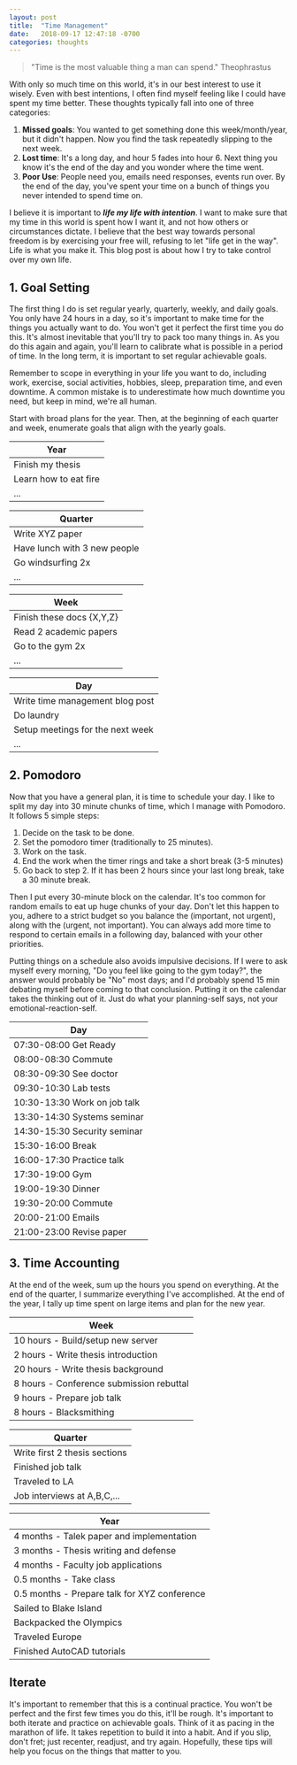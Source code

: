 ```yaml
---
layout: post
title:  "Time Management"
date:   2018-09-17 12:47:18 -0700
categories: thoughts
---
```


> "Time is the most valuable thing a man can spend." Theophrastus

With only so much time on this world, it's in our best interest to use it wisely.
Even with best intentions, I often find myself feeling like I could have spent my time better.
These thoughts typically fall into one of three categories:
1. **Missed goals**: You wanted to get something done this week/month/year, but it didn't happen. Now you find the task repeatedly slipping to the next week.
2. **Lost time**: It's a long day, and hour 5 fades into hour 6. Next thing you know it's the end of the day and you wonder where the time went.
3. **Poor Use**: People need you, emails need responses, events run over. By the end of the day, you've spent your time on a bunch of things you never intended to spend time on.

[//]: # (regret-minimization  https://www.youtube.com/watch?v=jwG_qR6XmDQ)

I believe it is important to ***life my life with intention***.
I want to make sure that my time in this world is spent how I want it,
and not how others or circumstances dictate.
I believe that the best way towards personal freedom is by exercising your free will,
refusing to let "life get in the way".
Life is what you make it.
This blog post is about how I try to take control over my own life.

## 1. Goal Setting
The first thing I do is set regular yearly, quarterly, weekly, and daily goals.
You only have 24 hours in a day, so it's important to make time for the things you actually want to do.
You won't get it perfect the first time you do this.
It's almost inevitable that you'll try to pack too many things in.
As you do this again and again, you'll learn to calibrate what is possible in a period of time.
In the long term, it is important to set regular achievable goals.

Remember to scope in everything in your life you want to do,
including work, exercise, social activities, hobbies, sleep, preparation time, and even downtime.
A common mistake is to underestimate how much downtime you need,
but keep in mind, we're all human.

Start with broad plans for the year.
Then, at the beginning of each quarter and week, enumerate goals that align with the yearly goals.

| Year |
|-|
| Finish my thesis |
| Learn how to eat fire |
| ... |

| Quarter |
|-|
| Write XYZ paper |
| Have lunch with 3 new people|
| Go windsurfing 2x |
| ... | 

| Week |
|-|
| Finish these docs {X,Y,Z} |
| Read 2 academic papers |
| Go to the gym 2x |
| ... |

| Day |
|-|
| Write time management blog post |
| Do laundry |
| Setup meetings for the next week |
| ... |

## 2. Pomodoro

Now that you have a general plan, it is time to schedule your day.
I like to split my day into 30 minute chunks of time, which I manage with Pomodoro.
It follows 5 simple steps:

1. Decide on the task to be done.
2. Set the pomodoro timer (traditionally to 25 minutes).
3. Work on the task.
4. End the work when the timer rings and take a short break (3-5 minutes)
5. Go back to step 2. If it has been 2 hours since your last long break, take a 30 minute break.

Then I put every 30-minute block on the calendar.
It's too common for random emails to eat up huge chunks of your day.
Don't let this happen to you, adhere to a strict budget so you balance the (important, not urgent),
along with the (urgent, not important).
You can always add more time to respond to certain emails in a following day, balanced with your other priorities.

Putting things on a schedule also avoids impulsive decisions.
If I were to ask myself every morning, "Do you feel like going to the gym today?",
the answer would probably be "No" most days;
and I'd probably spend 15 min debating myself before coming to that conclusion.
Putting it on the calendar takes the thinking out of it.
Just do what your planning-self says, not your emotional-reaction-self.

| Day |
|-|
| 07:30-08:00 Get Ready |
| 08:00-08:30 Commute |
| 08:30-09:30 See doctor |
| 09:30-10:30 Lab tests |
| 10:30-13:30 Work on job talk |
| 13:30-14:30 Systems seminar |
| 14:30-15:30 Security seminar |
| 15:30-16:00 Break |
| 16:00-17:30 Practice talk |
| 17:30-19:00 Gym |
| 19:00-19:30 Dinner |
| 19:30-20:00 Commute |
| 20:00-21:00 Emails |
| 21:00-23:00 Revise paper |

## 3. Time Accounting

At the end of the week, sum up the hours you spend on everything.
At the end of the quarter, I summarize everything I've accomplished.
At the end of the year, I tally up time spent on large items and plan for the new year.

| Week |
|-|
| 10 hours - Build/setup new server |
| 2 hours - Write thesis introduction |
| 20 hours - Write thesis background |
| 8 hours - Conference submission rebuttal |
| 9 hours - Prepare job talk |
| 8 hours - Blacksmithing |

| Quarter |
|-|
| Write first 2 thesis sections |
| Finished job talk |
| Traveled to LA |
| Job interviews at A,B,C,... |

| Year |
|-|
| 4 months - Talek paper and implementation |
| 3 months - Thesis writing and defense |
| 4 months - Faculty job applications |
| 0.5 months - Take class |
| 0.5 months - Prepare talk for XYZ conference |
| Sailed to Blake Island |
| Backpacked the Olympics |
| Traveled Europe | 
| Finished AutoCAD tutorials | 

## Iterate

It's important to remember that this is a continual practice.
You won't be perfect and the first few times you do this, it'll be rough.
It's important to both iterate and practice on achievable goals.
Think of it as pacing in the marathon of life.
It takes repetition to build it into a habit.
And if you slip, don't fret; just recenter, readjust, and try again.
Hopefully, these tips will help you focus on the things that matter to you.
